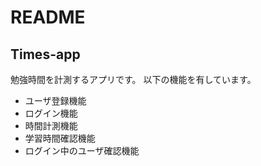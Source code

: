 # README

## Times-app
勉強時間を計測するアプリです。
以下の機能を有しています。

* ユーザ登録機能
* ログイン機能
* 時間計測機能
* 学習時間確認機能
* ログイン中のユーザ確認機能
